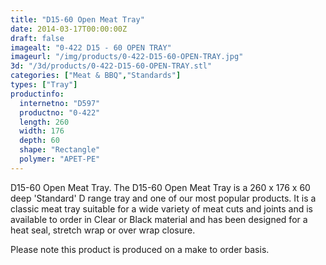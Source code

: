 ```yaml
---
title: "D15-60 Open Meat Tray"
date: 2014-03-17T00:00:00Z
draft: false
imagealt: "0-422 D15 - 60 OPEN TRAY"
imageurl: "/img/products/0-422-D15-60-OPEN-TRAY.jpg"
3d: "/3d/products/0-422-D15-60-OPEN-TRAY.stl"
categories: ["Meat & BBQ","Standards"]
types: ["Tray"]
productinfo:
  internetno: "D597"
  productno: "0-422"
  length: 260
  width: 176
  depth: 60
  shape: "Rectangle"
  polymer: "APET-PE"
---
```

D15-60 Open Meat Tray. The D15-60 Open Meat Tray is a 260 x 176 x 60 deep 'Standard' D range tray and one of our most popular products. It is a classic meat tray suitable for a wide variety of meat cuts and joints and is available to order in Clear or Black material and has been designed for a heat seal, stretch wrap or over wrap closure.

Please note this product is produced on a make to order basis.